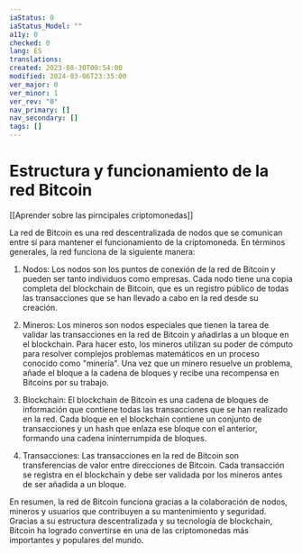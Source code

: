 ```yaml
---
iaStatus: 0
iaStatus_Model: ""
a11y: 0
checked: 0
lang: ES
translations: 
created: 2023-08-30T00:54:00
modified: 2024-03-06T23:35:00
ver_major: 0
ver_minor: 1
ver_rev: "0"
nav_primary: []
nav_secondary: []
tags: []
---
```

# Estructura y funcionamiento de la red Bitcoin

[[Aprender sobre las pirncipales criptomonedas]]

La red de Bitcoin es una red descentralizada de nodos que se comunican entre sí para mantener el funcionamiento de la criptomoneda. En términos generales, la red funciona de la siguiente manera:

1. Nodos: Los nodos son los puntos de conexión de la red de Bitcoin y pueden ser tanto individuos como empresas. Cada nodo tiene una copia completa del blockchain de Bitcoin, que es un registro público de todas las transacciones que se han llevado a cabo en la red desde su creación.

2. Mineros: Los mineros son nodos especiales que tienen la tarea de validar las transacciones en la red de Bitcoin y añadirlas a un bloque en el blockchain. Para hacer esto, los mineros utilizan su poder de cómputo para resolver complejos problemas matemáticos en un proceso conocido como "minería". Una vez que un minero resuelve un problema, añade el bloque a la cadena de bloques y recibe una recompensa en Bitcoins por su trabajo.

3. Blockchain: El blockchain de Bitcoin es una cadena de bloques de información que contiene todas las transacciones que se han realizado en la red. Cada bloque en el blockchain contiene un conjunto de transacciones y un hash que enlaza ese bloque con el anterior, formando una cadena ininterrumpida de bloques.

4. Transacciones: Las transacciones en la red de Bitcoin son transferencias de valor entre direcciones de Bitcoin. Cada transacción se registra en el blockchain y debe ser validada por los mineros antes de ser añadida a un bloque.

En resumen, la red de Bitcoin funciona gracias a la colaboración de nodos, mineros y usuarios que contribuyen a su mantenimiento y seguridad. Gracias a su estructura descentralizada y su tecnología de blockchain, Bitcoin ha logrado convertirse en una de las criptomonedas más importantes y populares del mundo.
